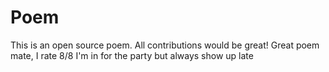# Poem
This is an open source poem. All contributions would be great!
Great poem mate, I rate 8/8
I'm in for the party but always show up late
